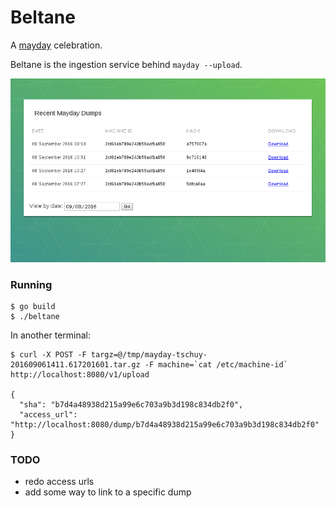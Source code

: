 # Beltane

A [mayday](https://github.com/coreos/mayday) celebration.

Beltane is the ingestion service behind `mayday --upload`.

![beltane](/screenshot.png?raw=true)

### Running

```
$ go build
$ ./beltane
```

In another terminal:

```
$ curl -X POST -F targz=@/tmp/mayday-tschuy-201609061411.617201601.tar.gz -F machine=`cat /etc/machine-id`  http://localhost:8080/v1/upload

{
  "sha": "b7d4a48938d215a99e6c703a9b3d198c834db2f0",
  "access_url": "http://localhost:8080/dump/b7d4a48938d215a99e6c703a9b3d198c834db2f0"
}
```

### TODO

* redo access urls
* add some way to link to a specific dump

